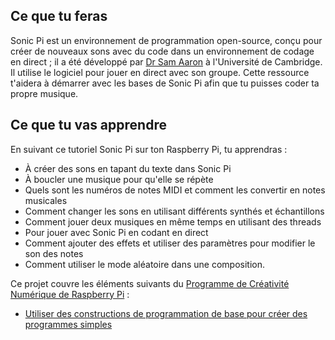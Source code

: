 ## Ce que tu feras

Sonic Pi est un environnement de programmation open-source, conçu pour créer de nouveaux sons avec du code dans un environnement de codage en direct ; il a été développé par [Dr Sam Aaron](http://sam.aaron.name/) à l'Université de Cambridge. Il utilise le logiciel pour jouer en direct avec son groupe. Cette ressource t'aidera à démarrer avec les bases de Sonic Pi afin que tu puisses coder ta propre musique.

## Ce que tu vas apprendre

En suivant ce tutoriel Sonic Pi sur ton Raspberry Pi, tu apprendras :

- À créer des sons en tapant du texte dans Sonic Pi
- À boucler une musique pour qu'elle se répète
- Quels sont les numéros de notes MIDI et comment les convertir en notes musicales
- Comment changer les sons en utilisant différents synthés et échantillons
- Comment jouer deux musiques en même temps en utilisant des threads
- Pour jouer avec Sonic Pi en codant en direct
- Comment ajouter des effets et utiliser des paramètres pour modifier le son des notes
- Comment utiliser le mode aléatoire dans une composition. 

Ce projet couvre les éléments suivants du [Programme de Créativité Numérique de Raspberry Pi](https://www.raspberrypi.org/curriculum/) :

- [Utiliser des constructions de programmation de base pour créer des programmes simples](https://www.raspberrypi.org/curriculum/programming/creator)